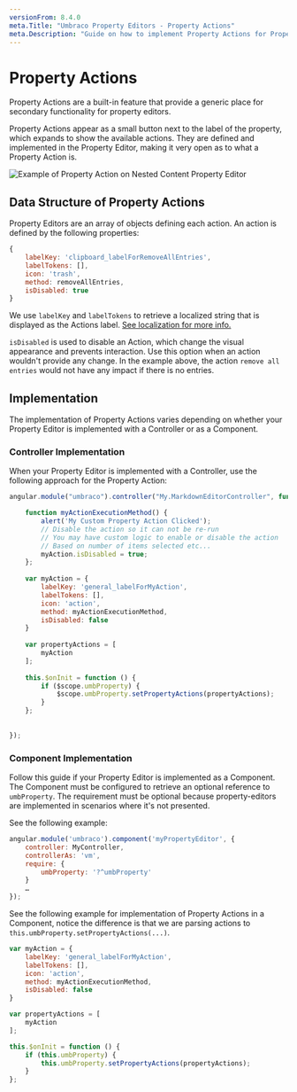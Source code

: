 ```yaml
---
versionFrom: 8.4.0
meta.Title: "Umbraco Property Editors - Property Actions"
meta.Description: "Guide on how to implement Property Actions for Property Editors in Umbraco"
---
```


# Property Actions

Property Actions are a built-in feature that provide a generic place for secondary functionality for property editors.

Property Actions appear as a small button next to the label of the property, which expands to show the available actions. They are defined and implemented in the Property Editor, making it very open as to what a Property Action is.

![Example of Property Action on Nested Content Property Editor](example-of-property-actions.jpg)

## Data Structure of Property Actions
Property Editors are an array of objects defining each action. 
An action is defined by the following properties:

```js
{
    labelKey: 'clipboard_labelForRemoveAllEntries',
    labelTokens: [],
    icon: 'trash',
    method: removeAllEntries,
    isDisabled: true
}
```

We use `labelKey` and `labelTokens` to retrieve a localized string that is displayed as the Actions label. [See localization for more info.](../../Language-Files/index.md)

`isDisabled` is used to disable an Action, which change the visual appearance and prevents interaction. Use this option when an action wouldn't provide any change. In the example above, the action `remove all entries` would not have any impact if there is no entries.

## Implementation
The implementation of Property Actions varies depending on whether your Property Editor is implemented with a Controller or as a Component.

### Controller Implementation

When your Property Editor is implemented with a Controller, use the following approach for the Property Action:

```js
angular.module("umbraco").controller("My.MarkdownEditorController", function ($scope) {

	function myActionExecutionMethod() {
        alert('My Custom Property Action Clicked');
        // Disable the action so it can not be re-run
        // You may have custom logic to enable or disable the action
        // Based on number of items selected etc...
        myAction.isDisabled = true;
    };
    
	var myAction = {
	    labelKey: 'general_labelForMyAction',
	    labelTokens: [],
	    icon: 'action',
	    method: myActionExecutionMethod,
	    isDisabled: false
	}
	
	var propertyActions = [
	    myAction
	];
	
	this.$onInit = function () {
	    if ($scope.umbProperty) {
	        $scope.umbProperty.setPropertyActions(propertyActions);
	    }
	};
	
	
});
```

### Component Implementation

Follow this guide if your Property Editor is implemented as a Component.
The Component must be configured to retrieve an optional reference to `umbProperty`. The requirement must be optional because property-editors are implemented in scenarios where it's not presented.

See the following example:

```js
angular.module('umbraco').component('myPropertyEditor', {
    controller: MyController,
    controllerAs: 'vm',
    require: {
        umbProperty: '?^umbProperty'
    }
    …
});
```

See the following example for implementation of Property Actions in a Component, notice the difference is that we are parsing actions to `this.umbProperty.setPropertyActions(...)`.

```js
var myAction = {
    labelKey: 'general_labelForMyAction',
    labelTokens: [],
    icon: 'action',
    method: myActionExecutionMethod,
    isDisabled: false
}

var propertyActions = [
    myAction
];

this.$onInit = function () {
    if (this.umbProperty) {
        this.umbProperty.setPropertyActions(propertyActions);
    }
};
```

